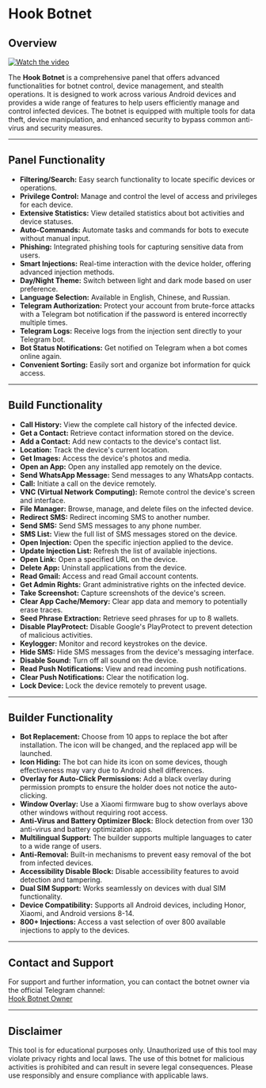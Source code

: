 # Hook Botnet

## Overview

[![Watch the video](https://img.youtube.com/vi/Gg2KUnMPqfg/0.jpg)](https://www.youtube.com/watch?v=Gg2KUnMPqfg)

The **Hook Botnet** is a comprehensive panel that offers advanced functionalities for botnet control, device management, and stealth operations. It is designed to work across various Android devices and provides a wide range of features to help users efficiently manage and control infected devices. The botnet is equipped with multiple tools for data theft, device manipulation, and enhanced security to bypass common anti-virus and security measures.

---

## Panel Functionality

- **Filtering/Search:** Easy search functionality to locate specific devices or operations.
- **Privilege Control:** Manage and control the level of access and privileges for each device.
- **Extensive Statistics:** View detailed statistics about bot activities and device statuses.
- **Auto-Commands:** Automate tasks and commands for bots to execute without manual input.
- **Phishing:** Integrated phishing tools for capturing sensitive data from users.
- **Smart Injections:** Real-time interaction with the device holder, offering advanced injection methods.
- **Day/Night Theme:** Switch between light and dark mode based on user preference.
- **Language Selection:** Available in English, Chinese, and Russian.
- **Telegram Authorization:** Protect your account from brute-force attacks with a Telegram bot notification if the password is entered incorrectly multiple times.
- **Telegram Logs:** Receive logs from the injection sent directly to your Telegram bot.
- **Bot Status Notifications:** Get notified on Telegram when a bot comes online again.
- **Convenient Sorting:** Easily sort and organize bot information for quick access.

---

## Build Functionality

- **Call History:** View the complete call history of the infected device.
- **Get a Contact:** Retrieve contact information stored on the device.
- **Add a Contact:** Add new contacts to the device's contact list.
- **Location:** Track the device's current location.
- **Get Images:** Access the device's photos and media.
- **Open an App:** Open any installed app remotely on the device.
- **Send WhatsApp Message:** Send messages to any WhatsApp contacts.
- **Call:** Initiate a call on the device remotely.
- **VNC (Virtual Network Computing):** Remote control the device's screen and interface.
- **File Manager:** Browse, manage, and delete files on the infected device.
- **Redirect SMS:** Redirect incoming SMS to another number.
- **Send SMS:** Send SMS messages to any phone number.
- **SMS List:** View the full list of SMS messages stored on the device.
- **Open Injection:** Open the specific injection applied to the device.
- **Update Injection List:** Refresh the list of available injections.
- **Open Link:** Open a specified URL on the device.
- **Delete App:** Uninstall applications from the device.
- **Read Gmail:** Access and read Gmail account contents.
- **Get Admin Rights:** Grant administrative rights on the infected device.
- **Take Screenshot:** Capture screenshots of the device's screen.
- **Clear App Cache/Memory:** Clear app data and memory to potentially erase traces.
- **Seed Phrase Extraction:** Retrieve seed phrases for up to 8 wallets.
- **Disable PlayProtect:** Disable Google's PlayProtect to prevent detection of malicious activities.
- **Keylogger:** Monitor and record keystrokes on the device.
- **Hide SMS:** Hide SMS messages from the device's messaging interface.
- **Disable Sound:** Turn off all sound on the device.
- **Read Push Notifications:** View and read incoming push notifications.
- **Clear Push Notifications:** Clear the notification log.
- **Lock Device:** Lock the device remotely to prevent usage.

---

## Builder Functionality

- **Bot Replacement:** Choose from 10 apps to replace the bot after installation. The icon will be changed, and the replaced app will be launched.
- **Icon Hiding:** The bot can hide its icon on some devices, though effectiveness may vary due to Android shell differences.
- **Overlay for Auto-Click Permissions:** Add a black overlay during permission prompts to ensure the holder does not notice the auto-clicking.
- **Window Overlay:** Use a Xiaomi firmware bug to show overlays above other windows without requiring root access.
- **Anti-Virus and Battery Optimizer Block:** Block detection from over 130 anti-virus and battery optimization apps.
- **Multilingual Support:** The builder supports multiple languages to cater to a wide range of users.
- **Anti-Removal:** Built-in mechanisms to prevent easy removal of the bot from infected devices.
- **Accessibility Disable Block:** Disable accessibility features to avoid detection and tampering.
- **Dual SIM Support:** Works seamlessly on devices with dual SIM functionality.
- **Device Compatibility:** Supports all Android devices, including Honor, Xiaomi, and Android versions 8-14.
- **800+ Injections:** Access a vast selection of over 800 available injections to apply to the devices.

---

## Contact and Support

For support and further information, you can contact the botnet owner via the official Telegram channel:  
[Hook Botnet Owner](https://t.me/hookbotowner)

---

## Disclaimer

This tool is for educational purposes only. Unauthorized use of this tool may violate privacy rights and local laws. The use of this botnet for malicious activities is prohibited and can result in severe legal consequences. Please use responsibly and ensure compliance with applicable laws.
